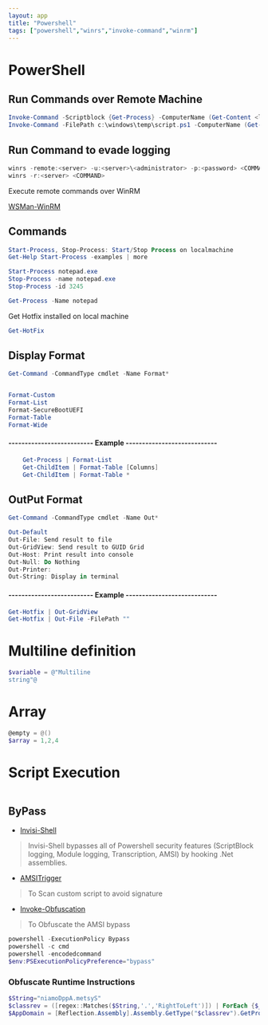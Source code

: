 ```yaml
---
layout: app
title: "Powershell"
tags: ["powershell","winrs","invoke-command","winrm"]
---
```



# PowerShell

## Run Commands over Remote Machine

```powershell
Invoke-Command -Scriptblock {Get-Process} -ComputerName (Get-Content <list_servers>)
Invoke-Command -FilePath c:\windows\temp\script.ps1 -ComputerName (Get-Content <list_servers>)
```

## Run Command to evade logging

```powershell
winrs -remote:<server> -u:<server>\<administrator> -p:<password> <COMMAND>
winrs -r:<server> <COMMAND>
```

Execute remote commands over WinRM

[WSMan-WinRM](https://github.com/bohops/WSMan-WinRM)


## Commands

```powershell
Start-Process, Stop-Process: Start/Stop Process on localmachine
Get-Help Start-Process -examples | more
```

```powershell
Start-Process notepad.exe
Stop-Process -name notepad.exe
Stop-Process -id 3245
```

```powershell
Get-Process -Name notepad
```

Get Hotfix installed on local machine

```powershell
Get-HotFix
```

## Display Format 

```powershell
Get-Command -CommandType cmdlet -Name Format*


Format-Custom
Format-List
Format-SecureBootUEFI
Format-Table
Format-Wide
```


#### -------------------------- Example ----------------------------
```powershell
	Get-Process | Format-List
	Get-ChildItem | Format-Table [Columns]
	Get-ChildItem | Format-Table *
```

## OutPut Format
```powershell
Get-Command -CommandType cmdlet -Name Out*

Out-Default
Out-File: Send result to file
Out-GridView: Send result to GUID Grid
Out-Host: Print result into console
Out-Null: Do Nothing
Out-Printer: 
Out-String: Display in terminal
```

#### -------------------------- Example ----------------------------

```powershell
Get-Hotfix | Out-GridView
Get-Hotfix | Out-File -FilePath ""
```

# Multiline definition

```powershell
$variable = @"Multiline
string"@
```

# Array

```powershell
@empty = @()
$array = 1,2,4
```


# Script Execution

```powershell

```

## ByPass 

- [Invisi-Shell](https://github.com/OmerYa/Invisi-Shell)
> Invisi-Shell bypasses all of Powershell security features (ScriptBlock logging, Module logging, Transcription, AMSI) by hooking .Net assemblies.

- [AMSITrigger](https://github.com/RythmStick/AMSITrigger)
> To Scan custom script to avoid signature

- [Invoke-Obfuscation](https://github.com/danielbohannon/Invoke-Obfuscation)
> To Obfuscate the AMSI bypass


```powershell
powershell -ExecutionPolicy Bypass
powershell -c cmd
powershell -encodedcommand
$env:PSExecutionPolicyPreference="bypass"
```

### Obfuscate Runtime Instructions

```powershell
$String="niamoDppA.metsyS"
$classrev = ([regex::Matches($String,'.','RightToLeft')]) | ForEach {$_.value} - join ''
$AppDomain = [Reflection.Assembly].Assembly.GetType("$classrev").GetProperty('CurrentDomain').GetValue($null, @())

```
